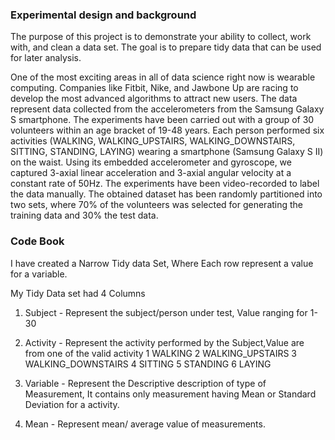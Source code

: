 ### Experimental design and background
The purpose of this project is to demonstrate your ability to collect, work with, and clean a data set. 
The goal is to prepare tidy data that can be used for later analysis. 

One of the most exciting areas in all of data science right now is wearable computing. 
Companies like Fitbit, Nike, and Jawbone Up are racing to develop the most advanced algorithms to attract new users. 
The data represent data collected from the accelerometers from the Samsung Galaxy S smartphone. 
The experiments have been carried out with a group of 30 volunteers within an age bracket of 19-48 years. 
Each person performed six activities (WALKING, WALKING_UPSTAIRS, WALKING_DOWNSTAIRS, SITTING, STANDING, LAYING) wearing a smartphone (Samsung Galaxy S II) on the waist. 
Using its embedded accelerometer and gyroscope, we captured 3-axial linear acceleration and 3-axial angular velocity at a constant rate of 50Hz. 
The experiments have been video-recorded to label the data manually. 
The obtained dataset has been randomly partitioned into two sets, where 70% of the volunteers was selected for generating the training data and 30% the test data. 



### Code Book
I have  created a Narrow Tidy data Set, Where Each row represent a value for a variable.

My Tidy Data set had 4 Columns
1. Subject - Represent the subject/person under test, Value ranging for 1-30
2. Activity - Represent the activity performed by the Subject,Value are from one of the valid activity 
		1 WALKING
		2 WALKING_UPSTAIRS
		3 WALKING_DOWNSTAIRS
		4 SITTING
		5 STANDING
		6 LAYING

3. Variable - Represent the Descriptive description of type of Measurement, It contains only measurement having Mean or Standard Deviation for a activity.
4. Mean - Represent mean/ average value of measurements. 
